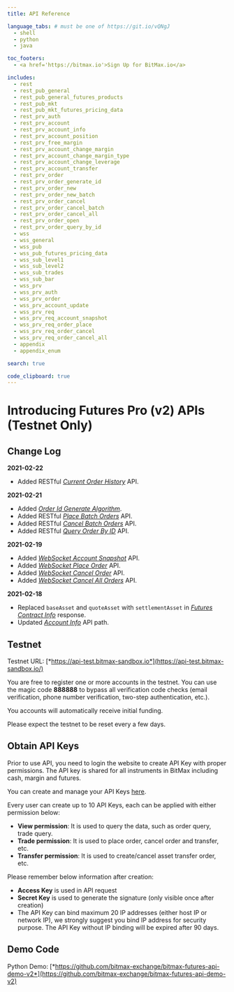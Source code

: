 ```yaml
---
title: API Reference

language_tabs: # must be one of https://git.io/vQNgJ
  - shell
  - python
  - java

toc_footers:
  - <a href='https://bitmax.io'>Sign Up for BitMax.io</a>

includes:
  - rest
  - rest_pub_general
  - rest_pub_general_futures_products
  - rest_pub_mkt
  - rest_pub_mkt_futures_pricing_data
  - rest_prv_auth
  - rest_prv_account
  - rest_prv_account_info
  - rest_prv_account_position
  - rest_prv_free_margin
  - rest_prv_account_change_margin
  - rest_prv_account_change_margin_type
  - rest_prv_account_change_leverage
  - rest_prv_account_transfer
  - rest_prv_order
  - rest_prv_order_generate_id
  - rest_prv_order_new
  - rest_prv_order_new_batch
  - rest_prv_order_cancel
  - rest_prv_order_cancel_batch
  - rest_prv_order_cancel_all
  - rest_prv_order_open
  - rest_prv_order_query_by_id
  - wss
  - wss_general
  - wss_pub
  - wss_pub_futures_pricing_data
  - wss_sub_level1
  - wss_sub_level2
  - wss_sub_trades
  - wss_sub_bar
  - wss_prv
  - wss_prv_auth
  - wss_prv_order
  - wss_prv_account_update
  - wss_prv_req
  - wss_prv_req_account_snapshot
  - wss_prv_req_order_place
  - wss_prv_req_order_cancel
  - wss_prv_req_order_cancel_all
  - appendix
  - appendix_enum

search: true

code_clipboard: true
---
```


# Introducing Futures Pro (v2) APIs (Testnet Only)

## Change Log

**2021-02-22**

* Added RESTful [*Current Order History*](#list-current-history-orders) API.

**2021-02-21**

* Added [*Order Id Generate Algorithm*](#generate-order-id).
* Added RESTful [*Place Batch Orders*](#place-batch-orders) API.
* Added RESTful [*Cancel Batch Orders*](#cancel-batch-orders) API.
* Added RESTful [*Query Order By ID*](#query-order-by-id) API.

**2021-02-19**

* Added [*WebSocket Account Snapshot*](#new-order-batch) API.
* Added [*WebSocket Place Order*](#ws-place-order) API.
* Added [*WebSocket Cancel Order*](#ws-cancel-order) API.
* Added [*WebSocket Cancel All Orders*](#ws-cancel-all-orders) API.

**2021-02-18**

* Replaced `baseAsset` and `quoteAsset` with `settlementAsset` in [*Futures Contract Info*](#futures-contracts-info) response.
* Updated [*Account Info*](#account-info) API path.

## Testnet 

Testnet URL: [*https://api-test.bitmax-sandbox.io*](https://api-test.bitmax-sandbox.io/)

You are free to register one or more accounts in the testnet. You can use the magic code **888888** to bypass all verification code checks 
(email verification, phone number verification, two-step authentication, etc.).

You accounts will automatically receive initial funding. 

Please expect the testnet to be reset every a few days. 

## Obtain API Keys

Prior to use API, you need to login the website to create API Key with proper permissions. The API key is shared for all instruments in BitMax including cash, margin and futures.

You can create and manage your API Keys [here](https://bitmax.io/en/account/api-key).

Every user can create up to 10 API Keys, each can be applied with either permission below:

- **View permission**: It is used to query the data, such as order query, trade query.
- **Trade permission**: It is used to place order, cancel order and transfer, etc.
- **Transfer permission**: It is used to create/cancel asset transfer order, etc.

Please remember below information after creation:

- **Access Key** is used in API request
- **Secret Key** is used to generate the signature (only visible once after creation)
- The API Key can bind maximum 20 IP addresses (either host IP or network IP), we strongly suggest you bind IP address for security purpose. The API Key without IP binding will be expired after 90 days.

## Demo Code

Python Demo: [*https://github.com/bitmax-exchange/bitmax-futures-api-demo-v2*](https://github.com/bitmax-exchange/bitmax-futures-api-demo-v2)

